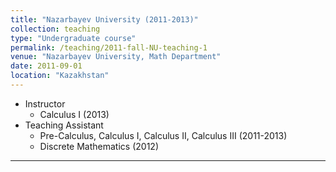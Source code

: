 ```yaml
---
title: "Nazarbayev University (2011-2013)"
collection: teaching
type: "Undergraduate course"
permalink: /teaching/2011-fall-NU-teaching-1
venue: "Nazarbayev University, Math Department"
date: 2011-09-01
location: "Kazakhstan"
---
```

  * Instructor
      * Calculus I (2013)
  * Teaching Assistant
      * Pre-Calculus, Calculus I, Calculus II, Calculus III (2011-2013)
	  * Discrete Mathematics (2012)
---